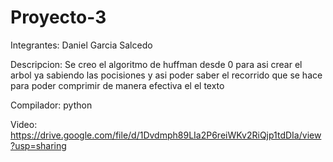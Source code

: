 # Proyecto-3

Integrantes:
Daniel Garcia Salcedo

Descripcion:
Se creo el algoritmo de huffman desde 0 para asi crear el arbol ya sabiendo las pocisiones y asi poder saber el recorrido que se hace para poder comprimir de manera efectiva el el texto

Compilador: python

Video: https://drive.google.com/file/d/1Dvdmph89LIa2P6reiWKv2RiQjp1tdDIa/view?usp=sharing
